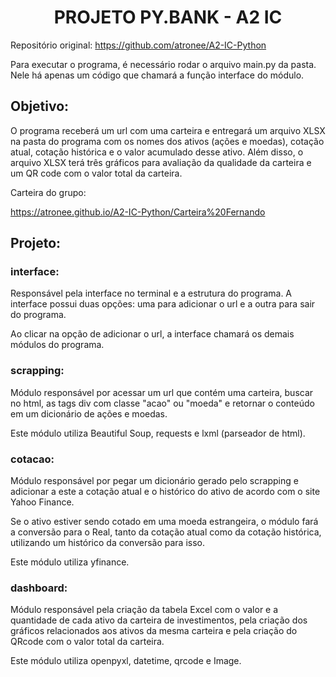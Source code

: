 <h1 align="center">PROJETO PY.BANK - A2 IC</h1>

Repositório original: https://github.com/atronee/A2-IC-Python

Para executar o programa, é necessário rodar o arquivo main.py da pasta. Nele há apenas um código que chamará a função interface do módulo.

## Objetivo:
O programa receberá um url com uma carteira e entregará um arquivo XLSX na pasta do programa com os nomes dos ativos (ações e moedas), cotação atual, cotação histórica e o valor acumulado desse ativo. Além disso, o arquivo XLSX terá três gráficos para avaliação da qualidade da carteira e um QR code com o valor total da carteira. 

Carteira do grupo:

https://atronee.github.io/A2-IC-Python/Carteira%20Fernando


## Projeto:

### interface:

Responsável pela interface no terminal e a estrutura do programa. A interface possui duas opções: uma para adicionar o url e a outra para sair do programa. 

Ao clicar na opção de adicionar o url, a interface chamará os demais módulos do programa.

### scrapping:

Módulo responsável por acessar um url que contém uma carteira, buscar no html, as tags div com classe "acao" ou "moeda" e retornar o conteúdo em um dicionário de ações e moedas.

Este módulo utiliza Beautiful Soup, requests e lxml (parseador de html).

### cotacao:

Módulo responsável por pegar um dicionário gerado pelo scrapping e adicionar a este a cotação atual e o histórico do ativo de acordo com o site Yahoo Finance. 

Se o ativo estiver sendo cotado em uma moeda estrangeira, o módulo fará a conversão para o Real, tanto da cotação atual como da cotação histórica, utilizando um histórico da conversão para isso.

Este módulo utiliza yfinance.

### dashboard:

Módulo responsável pela criação da tabela Excel com o valor e a quantidade de cada ativo da carteira de investimentos, pela criação dos gráficos relacionados aos ativos da mesma carteira e pela criação do QRcode com o valor total da carteira. 

Este módulo utiliza openpyxl, datetime, qrcode e Image.
